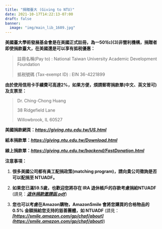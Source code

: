 ```yaml
---
title: "捐贈臺大 (Giving to NTU)"
date: 2021-10-17T14:22:13-07:00
draft: false
banner:
  image: "img/main_lib_1609.jpg"
---
```

**美國臺大學術發展基金會是在美國正式註冊，為一501(c)(3)非營利機構，捐贈者即使捐款臺大，在美國還是可以享有抵税優惠：**

> 註冊名稱(Pay to) : National Taiwan University Academic Development Foundation
>
> 抵税號碼 (Tax-exempt ID) : EIN 36-4221899

**由於使用信用卡手續費可高達2%，如果方便，煩請郵寄捐款單(中文、英文皆可)及支票至：**

> Dr. Ching-Chong Huang
>
> 38 Ridgefield Lane
>
> Willowbrook, IL 60527

**美國捐款網頁：*****<https://giving.ntu.edu.tw/US.html>***

**紙本捐款單：*****<https://giving.ntu.edu.tw/Download.html>***

**線上捐款單：*****<https://giving.ntu.edu.tw/backend/FastDonation.html>***

**注意事項：**

1. **很多美國公司都有員工配捐政策(matching program)，請向貴公司徵詢是否可以配捐至 NTUADF。**


2. **如果您已滿59.5歲，也歡迎您將存在 IRA 退休帳戶的存款考慮捐給NTUADF** (請見：***[退休捐款邀請函.pdf](https://guanlinchao.github.io/files/NTU_US_Retirement_Donation_letter_2021.pdf)***)


3. **您也可以考慮在Amazon購物，AmazonSmile 會將您購買的合格物品的0.5% 金額捐給您支持的慈善團體，如 NTUADF** (請見：***[https://smile.amazon.com/gp/chpf/about](https://smile.amazon.com/gp/chpf/about)***)
